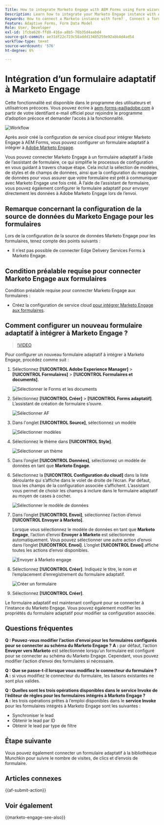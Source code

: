```yaml
---
Title: How to integrate Marketo Engage with AEM Forms using Form wizard?
Description: Learn how to integrate your Marketo Engage instance with AEM Forms using form wizard.
Keywords: How to connect a Marketo instance with form? , Connect a form to Marketo, Integrate a form with Marketo Engage, Integrate an Adaptive Form with a Marketo instance.
Feature: Adaptive Forms, Form Data Model
Role: User, Developer
exl-id: 1fcba628-ffd8-416a-a8b5-76b35d4aabd4
source-git-commit: ae31df22c723c58addd13485259e92abb4d4ad54
workflow-type: tm+mt
source-wordcount: '576'
ht-degree: 6%

---
```


# Intégration d’un formulaire adaptatif à Marketo Engage

<span class="preview"> Cette fonctionnalité est disponible dans le programme des utilisateurs et utilisatrices précoces. Vous pouvez écrire à aem-forms-ea@adobe.com à partir de votre identifiant e-mail officiel pour rejoindre le programme d’adoption précoce et demander l’accès à la fonctionnalité. </span>

![Workflow](/help/forms/assets/workflow-marketo-4.png)

Après avoir créé la configuration de service cloud pour intégrer Marketo Engage à AEM Forms, vous pouvez configurer un formulaire adaptatif à intégrer à [Adobe Marketo Engage](https://experienceleague.adobe.com/en/docs/marketo/using/home).

Vous pouvez connecter Marketo Engage à un formulaire adaptatif à l’aide de l’assistant de formulaire, ce qui simplifie le processus de configuration en vous guidant à travers chaque étape. Cela inclut la sélection de modèles, de styles et de champs de données, ainsi que la configuration du mappage de données pour vous assurer que votre formulaire est prêt à communiquer avec Marketo Engage une fois créé. À l’aide de l’assistant de formulaire, vous pouvez également configurer le formulaire adaptatif pour envoyer directement les données à Adobe Marketo Engage lors de l’envoi.

## Remarque concernant la configuration de la source de données du Marketo Engage pour les formulaires

Lors de la configuration de la source de données Marketo Engage pour les formulaires, tenez compte des points suivants :

* Il n’est pas possible de connecter Edge Delivery Services Forms à Marketo Engage.

## Condition préalable requise pour connecter Marketo Engage aux formulaires

Condition préalable requise pour connecter Marketo Engage aux formulaires :

* Créez la configuration de service cloud [ pour intégrer Marketo Engage aux formulaires](/help/forms/integrate-form-to-marketo-engage.md).

## Comment configurer un nouveau formulaire adaptatif à intégrer à Marketo Engage ?

>[!VIDEO](https://video.tv.adobe.com/v/3442867/marketo-aem-marketo-engage-engage-aem-forms)

Pour configurer un nouveau formulaire adaptatif à intégrer à Marketo Engage, procédez comme suit :

1. Sélectionnez **[!UICONTROL Adobe Experience Manager]** > **[!UICONTROL Formulaires]** > **[!UICONTROL Formulaires et documents]**.

   ![Sélectionner le Forms et les documents](/help/forms/assets/select-forms.png)

1. Sélectionnez **[!UICONTROL Créer]** > **[!UICONTROL Forms adaptatif]**. L’assistant de création de formulaire s’ouvre.

   ![Sélectionner AF](/help/forms/assets/select-create-forms.png)

1. Dans l&#39;onglet **[!UICONTROL Source]**, sélectionnez un modèle

   ![Sélectionner modèles](/help/forms/assets/select-template.png)

1. Sélectionnez le thème dans **[!UICONTROL Style]**.

   ![Sélectionner un thème](/help/forms/assets/select-form-theme.png)


1. Dans l’onglet **[!UICONTROL Données]**, sélectionnez un modèle de données en tant que **Marketo Engage**.

1. Sélectionnez la **[!UICONTROL Configuration du cloud]** dans la liste déroulante qui s’affiche dans le volet de droite de l’écran.
Par défaut, tous les champs de la configuration associée s’affichent. L’assistant vous permet de choisir les champs à inclure dans le formulaire adaptatif au moyen de cases à cocher.

   ![Sélectionner le modèle de données](/help/forms/assets/select-marketo-data.png)

1. Dans l’onglet **[!UICONTROL Envoi]**, sélectionnez l’action d’envoi **[!UICONTROL Envoyer à Marketo]**.

   Lorsque vous sélectionnez le modèle de données en tant que **Marketo Engage**, l’action d’envoi **Envoyer à Marketo** est sélectionnée automatiquement. Vous pouvez sélectionner une autre action d’envoi dans l’onglet **[!UICONTROL Envoi]**. L’onglet **[!UICONTROL Envoi]** affiche toutes les actions d’envoi disponibles.

   ![Envoyer à Marketo engage](/help/forms/assets/select-marketo-engage.png)

1. Sélectionnez **[!UICONTROL Créer]**. Indiquez le titre, le nom et l’emplacement d’enregistrement du formulaire adaptatif.

   ![Créer un formulaire](/help/forms/assets/create-marketo-form.png)

1. Sélectionnez **[!UICONTROL Créer]**.

Le formulaire adaptatif est maintenant configuré pour se connecter à l’instance du Marketo Engage. Vous pouvez également modifier les propriétés du formulaire adaptatif pour modifier sa configuration associée.

## Questions fréquentes

**Q : Pouvez-vous modifier l’action d’envoi pour les formulaires configurés pour se connecter au schéma du Marketo Engage ?**
**A :** par défaut, l’action **Envoyer vers Marketo** est sélectionnée lorsqu’un formulaire est configuré pour se connecter au schéma du Marketo Engage. Cependant, vous pouvez modifier l’action d’envoi des formulaires si nécessaire.


**Q : Que se passe-t-il lorsque vous modifiez le connecteur du formulaire ?**\
**A :** si vous modifiez le connecteur du formulaire, les liaisons existantes ne sont plus valides.

**Q : Quelles sont les trois opérations disponibles dans le service Invoke de l’éditeur de règles pour les formulaires intégrés à Marketo Engage ?**\
**A :** les trois opérations prêtes à l’emploi disponibles dans le **service Invoke** pour les formulaires intégrés à Marketo Engage sont les suivantes :
* Synchroniser le lead
* Obtenir le lead par ID
* Obtenir le lead par type de filtre

## Étape suivante

Vous pouvez également connecter un formulaire adaptatif à la bibliothèque Munchkin [](https://experienceleague.adobe.com/en/docs/marketo/using/product-docs/administration/setup/munchkin) pour suivre le nombre de visites, de clics et d’envois de formulaire.

## Articles connexes

{{af-submit-action}}

## Voir également

{{marketo-engage-see-also}}
